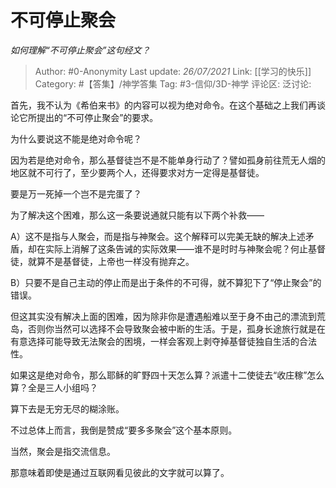 # 不可停止聚会
*如何理解“不可停止聚会”这句经文？*

> Author: #0-Anonymity
> Last update: *26/07/2021*
> Link: [[学习的快乐]]
> Category: #【答集】/神学答集
> Tag: #3-信仰/3D-神学
> 评论区:
> 泛讨论:

首先，我不认为《希伯来书》的内容可以视为绝对命令。在这个基础之上我们再谈论它所提出的“不可停止聚会”的要求。

为什么要说这不能是绝对命令呢？

因为若是绝对命令，那么基督徒岂不是不能单身行动了？譬如孤身前往荒无人烟的地区就不可行了，至少要两个人，还得要求对方一定得是基督徒。

要是万一死掉一个岂不是完蛋了？

为了解决这个困难，那么这一条要说通就只能有以下两个补救——

A）这不是指与人聚会，而是指与神聚会。这个解释可以完美无缺的解决上述矛盾，却在实际上消解了这条告诫的实际效果——谁不是时时与神聚会呢？何止基督徒，就算不是基督徒，上帝也一样没有抛弃之。

B）只要不是自己主动的停止而是出于条件的不可得，就不算犯下了“停止聚会”的错误。

但这其实没有解决上面的困难，因为除非你是遭遇船难以至于身不由己的漂流到荒岛，否则你当然可以选择不会导致聚会被中断的生活。于是，孤身长途旅行就是在有意选择可能导致无法聚会的困境，一样会客观上剥夺掉基督徒独自生活的合法性。

如果这是绝对命令，那么耶稣的旷野四十天怎么算？派遣十二使徒去“收庄稼”怎么算？全是三人小组吗？

算下去是无穷无尽的糊涂账。

不过总体上而言，我倒是赞成“要多多聚会”这个基本原则。

当然，聚会是指交流信息。

那意味着即使是通过互联网看见彼此的文字就可以算了。
